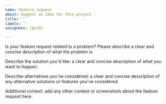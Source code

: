 ```yaml
---
name: Feature request
about: Suggest an idea for this project
title: ''
labels: ''
assignees: jge162

---
```


Is your feature request related to a problem? Please describe a clear and concise description of what the problem is.

Describe the solution you'd like: a clear and concise description of what you want to happen.

Describe alternatives you've considered: a clear and concise description of any alternative solutions or features you've considered.

Additional context: add any other context or screenshots about the feature request here.
